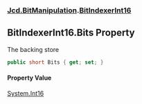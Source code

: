 ### [Jcd.BitManipulation](Jcd.BitManipulation.md 'Jcd.BitManipulation').[BitIndexerInt16](Jcd.BitManipulation.BitIndexerInt16.md 'Jcd.BitManipulation.BitIndexerInt16')

## BitIndexerInt16.Bits Property

The backing store

```csharp
public short Bits { get; set; }
```

#### Property Value
[System.Int16](https://docs.microsoft.com/en-us/dotnet/api/System.Int16 'System.Int16')